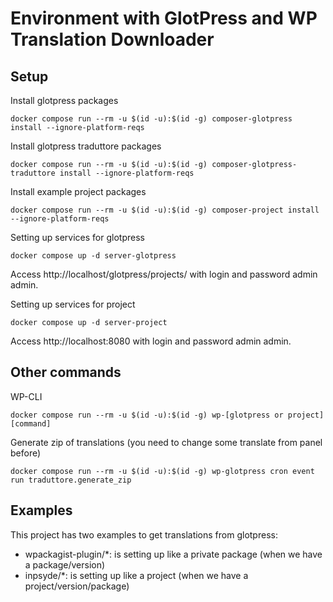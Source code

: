 # Environment with GlotPress and WP Translation Downloader

## Setup


Install glotpress packages
```
docker compose run --rm -u $(id -u):$(id -g) composer-glotpress install --ignore-platform-reqs
```

Install glotpress traduttore packages
```
docker compose run --rm -u $(id -u):$(id -g) composer-glotpress-traduttore install --ignore-platform-reqs
```

Install example project packages
```
docker compose run --rm -u $(id -u):$(id -g) composer-project install --ignore-platform-reqs
```

Setting up services for glotpress
```
docker compose up -d server-glotpress
```

Access http://localhost/glotpress/projects/ with login and password admin admin.

Setting up services for project
```
docker compose up -d server-project
```

Access http://localhost:8080 with login and password admin admin.

## Other commands

WP-CLI
```
docker compose run --rm -u $(id -u):$(id -g) wp-[glotpress or project] [command]
```

Generate zip of translations (you need to change some translate from panel before)
```
docker compose run --rm -u $(id -u):$(id -g) wp-glotpress cron event run traduttore.generate_zip
```

## Examples
This project has two examples to get translations from glotpress:

- wpackagist-plugin/*: is setting up like a private package (when we have a package/version)
- inpsyde/*: is setting up like a project (when we have a project/version/package)